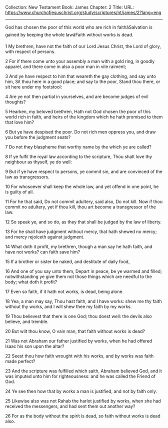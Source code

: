 Collection: New Testament
Book: James
Chapter: 2
Title: 
URL: https://www.churchofjesuschrist.org/study/scriptures/nt/james/2?lang=eng

---

God has chosen the poor of this world who are rich in faithâSalvation is gained by keeping the whole lawâFaith without works is dead.

1 My brethren, have not the faith of our Lord Jesus Christ, the Lord of glory, with respect of persons.

2 For if there come unto your assembly a man with a gold ring, in goodly apparel, and there come in also a poor man in vile raiment;

3 And ye have respect to him that weareth the gay clothing, and say unto him, Sit thou here in a good place; and say to the poor, Stand thou there, or sit here under my footstool:

4 Are ye not then partial in yourselves, and are become judges of evil thoughts?

5 Hearken, my beloved brethren, Hath not God chosen the poor of this world rich in faith, and heirs of the kingdom which he hath promised to them that love him?

6 But ye have despised the poor. Do not rich men oppress you, and draw you before the judgment seats?

7 Do not they blaspheme that worthy name by the which ye are called?

8 If ye fulfil the royal law according to the scripture, Thou shalt love thy neighbour as thyself, ye do well:

9 But if ye have respect to persons, ye commit sin, and are convinced of the law as transgressors.

10 For whosoever shall keep the whole law, and yet offend in one point, he is guilty of all.

11 For he that said, Do not commit adultery, said also, Do not kill. Now if thou commit no adultery, yet if thou kill, thou art become a transgressor of the law.

12 So speak ye, and so do, as they that shall be judged by the law of liberty.

13 For he shall have judgment without mercy, that hath shewed no mercy; and mercy rejoiceth against judgment.

14 What doth it profit, my brethren, though a man say he hath faith, and have not works? can faith save him?

15 If a brother or sister be naked, and destitute of daily food,

16 And one of you say unto them, Depart in peace, be ye warmed and filled; notwithstanding ye give them not those things which are needful to the body; what doth it profit?

17 Even so faith, if it hath not works, is dead, being alone.

18 Yea, a man may say, Thou hast faith, and I have works: shew me thy faith without thy works, and I will shew thee my faith by my works.

19 Thou believest that there is one God; thou doest well: the devils also believe, and tremble.

20 But wilt thou know, O vain man, that faith without works is dead?

21 Was not Abraham our father justified by works, when he had offered Isaac his son upon the altar?

22 Seest thou how faith wrought with his works, and by works was faith made perfect?

23 And the scripture was fulfilled which saith, Abraham believed God, and it was imputed unto him for righteousness: and he was called the Friend of God.

24 Ye see then how that by works a man is justified, and not by faith only.

25 Likewise also was not Rahab the harlot justified by works, when she had received the messengers, and had sent them out another way?

26 For as the body without the spirit is dead, so faith without works is dead also.

